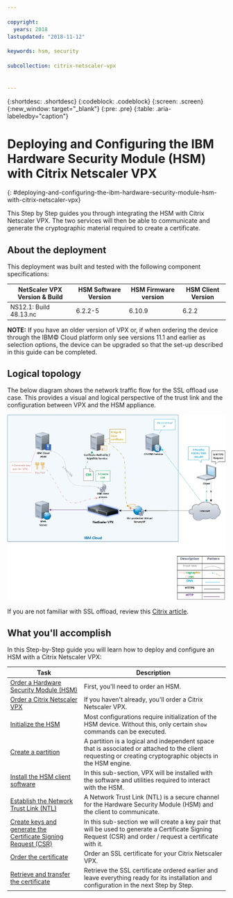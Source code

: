 ```yaml
---

copyright:
  years: 2018
lastupdated: "2018-11-12"

keywords: hsm, security

subcollection: citrix-netscaler-vpx


---
```


{:shortdesc: .shortdesc}
{:codeblock: .codeblock}
{:screen: .screen}
{:new_window: target="_blank"}
{:pre: .pre}
{:table: .aria-labeledby="caption"}

# Deploying and Configuring the IBM Hardware Security Module (HSM) with Citrix Netscaler VPX
{: #deploying-and-configuring-the-ibm-hardware-security-module-hsm-with-citrix-netscaler-vpx}

This Step by Step guides you through integrating the HSM with Citrix Netscaler VPX. The two services will then be able to communicate and generate the cryptographic material required to create a certificate.

## About the deployment
This deployment was built and tested with the following component specifications:

| NetScaler VPX Version & Build	| HSM Software Version | HSM Firmware version | HSM Client Version |
| ------------- | ------------- | ------------- | ------------- |
| NS12.1: Build 48.13.nc | 6.2.2-5 | 6.10.9 | 6.2.2 |

**NOTE:** If you have an older version of VPX or, if when ordering the device through the IBM© Cloud platform only see versions 11.1 and earlier as selection options, the device can be upgraded so that the set-up described in this guide can be completed.

## Logical topology
The below diagram shows the network traffic flow for the SSL offload use case. This provides a visual and logical perspective of the trust link and the configuration between VPX and the HSM appliance.

<img src="images/network-flows-logical-topology.jpg" alt="drawing" style="width: 700px;"/>

If you are not familiar with SSL offload, review this [Citrix article](https://docs.citrix.com/en-us/netscaler/12-1/ssl.html).

## What you'll accomplish

In this Step-by-Step guide you will learn how to deploy and configure an HSM with a Citrix Netscaler VPX:

Task  | Description
------------- | -------------
[Order a Hardware Security Module (HSM)](/docs/infrastructure/citrix-netscaler-vpx?topic=citrix-netscaler-vpx-order-the-ibm-hardware-security-module-hsm-) | First, you'll need to order an HSM.
[Order a Citrix Netscaler VPX](/docs/infrastructure/citrix-netscaler-vpx?topic=citrix-netscaler-vpx-order-a-citrix-netscaler-vpx) | If you haven't already, you'll order a Citrix Netscaler VPX.
[Initialize the HSM](/docs/infrastructure/citrix-netscaler-vpx?topic=citrix-netscaler-vpx-initialize-ibm-hardware-security-module-hsm-) | Most configurations require initialization of the HSM device. Without this, only certain `show` commands can be executed.
[Create a partition](/docs/infrastructure/citrix-netscaler-vpx?topic=citrix-netscaler-vpx-create-a-partition) | A partition is a logical and independent space that is associated or attached to the client requesting or creating cryptographic objects in the HSM engine.
[Install the HSM client software](/docs/infrastructure/citrix-netscaler-vpx?topic=citrix-netscaler-vpx-install-the-ibm-hardware-security-module-hsm-client-software) | In this sub-section, VPX will be installed with the software and utilities required to interact with the HSM. |
[Establish the Network Trust Link (NTL)](/docs/infrastructure/citrix-netscaler-vpx?topic=citrix-netscaler-vpx-establish-a-network-trust-link-ntl-) | A Network Trust Link (NTL) is a secure channel for the Hardware Security Module (HSM) and the client to communicate. |
[Create keys and generate the Certificate Signing Request (CSR)](/docs/infrastructure/citrix-netscaler-vpx?topic=citrix-netscaler-vpx-create-keys-and-generate-the-certificate-signing-request-csr-) | In this sub-section we will create a key pair that will be used to generate a Certificate Signing Request (CSR) and order / request a certificate with it. |
[Order the certificate](/docs/infrastructure/citrix-netscaler-vpx?topic=citrix-netscaler-vpx-order-an-ssl-certificate) | Order an SSL certificate for your Citrix Netscaler VPX.
[Retrieve and transfer the certificate](/docs/infrastructure/citrix-netscaler-vpx?topic=citrix-netscaler-vpx-retrieve-and-transfer-the-certificate) | Retrieve the SSL certificate ordered earlier and leave everything ready for its installation and configuration in the next Step by Step.

